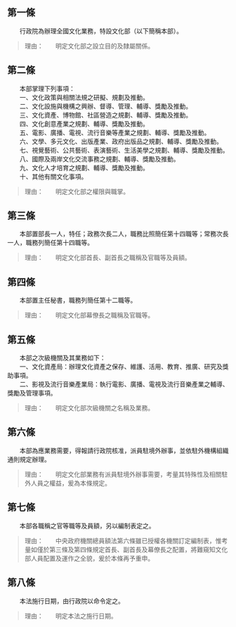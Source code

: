第一條 
-------
　　行政院為辦理全國文化業務，特設文化部（以下簡稱本部）。  
> 理由：　　明定文化部之設立目的及隸屬關係。



第二條 
-------
　　本部掌理下列事項：  
　　一、文化政策與相關法規之研擬、規劃及推動。  
　　二、文化設施與機構之興辦、督導、管理、輔導、獎勵及推動。  
　　三、文化資產、博物館、社區營造之規劃、輔導、獎勵及推動。  
　　四、文化創意產業之規劃、輔導、獎勵及推動。  
　　五、電影、廣播、電視、流行音樂等產業之規劃、輔導、獎勵及推動。  
　　六、文學、多元文化、出版產業、政府出版品之規劃、輔導、獎勵及推動。  
　　七、視覺藝術、公共藝術、表演藝術、生活美學之規劃、輔導、獎勵及推動。  
　　八、國際及兩岸文化交流事務之規劃、輔導、獎勵及推動。  
　　九、文化人才培育之規劃、輔導、獎勵及推動。  
　　十、其他有關文化事項。  
> 理由：　　明定文化部之權限與職掌。



第三條 
-------
　　本部置部長一人，特任；政務次長二人，職務比照簡任第十四職等；常務次長一人，職務列簡任第十四職等。  
> 理由：　　明定文化部首長、副首長之職稱及官職等及員額。



第四條 
-------
　　本部置主任秘書，職務列簡任第十二職等。  
> 理由：　　明定文化部幕僚長之職稱及官職等。



第五條 
-------
　　本部之次級機關及其業務如下：  
　　一、文化資產局：辦理文化資產之保存、維護、活用、教育、推廣、研究及獎助事項。  
　　二、影視及流行音樂產業局：執行電影、廣播、電視及流行音樂產業之輔導、獎勵及管理事項。  
> 理由：　　明定文化部次級機關之名稱及業務。



第六條 
-------
　　本部為應業務需要，得報請行政院核准，派員駐境外辦事，並依駐外機構組織通則規定辦理。  
> 理由：　　明定文化部業務有派員駐境外辦事需要，考量其特殊性及相關駐外人員之權益，爰為本條規定。



第七條 
-------
　　本部各職稱之官等職等及員額，另以編制表定之。  
> 理由：　　中央政府機關總員額法第六條雖已授權各機關訂定編制表，惟考量如僅於第三條及第四條規定首長、副首長及幕僚長之配置，將難窺知文化部人員配置及運作之全貌，爰於本條再予重申。



第八條 
-------
　　本法施行日期，由行政院以命令定之。  
> 理由：　　明定本法之施行日期。